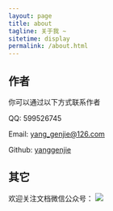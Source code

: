 ```yaml
---
layout: page
title: about
tagline: 关于我 ~
sitetime: display
permalink: /about.html
---
```


## 作者

你可以通过以下方式联系作者

QQ: 599526745

Email: <a href="mailto:yang_genjie@126.com">yang_genjie@126.com</a>

Github: [yanggenjie](https://github.com/yanggenjie)

## 其它
欢迎关注文档微信公众号：
<a href="https://sm.ms/image/xsctQelUCKEM4yN" target="_blank"><img src="https://i.loli.net/2019/10/31/xsctQelUCKEM4yN.jpg" ></a>
